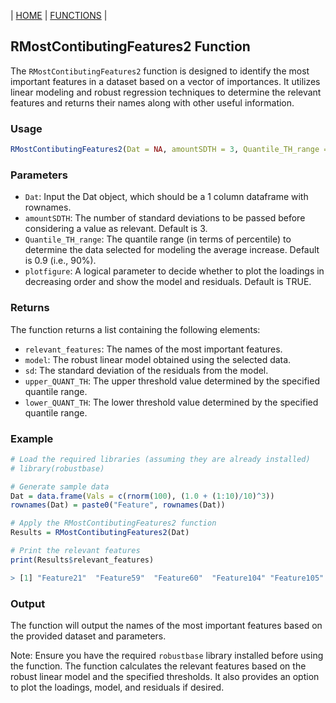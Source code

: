 | [HOME](https://github.com/Rrtk2/RRLab)  |  [FUNCTIONS](https://github.com/Rrtk2/RRLab/blob/master/docs/Functions/FunctionsOverview.md)  | 

## RMostContibutingFeatures2 Function

The `RMostContibutingFeatures2` function is designed to identify the most important features in a dataset based on a vector of importances. It utilizes linear modeling and robust regression techniques to determine the relevant features and returns their names along with other useful information.

### Usage

```R
RMostContibutingFeatures2(Dat = NA, amountSDTH = 3, Quantile_TH_range = 0.9, plotfigure = TRUE)
```

### Parameters

- `Dat`: Input the Dat object, which should be a 1 column dataframe with rownames.
- `amountSDTH`: The number of standard deviations to be passed before considering a value as relevant. Default is 3.
- `Quantile_TH_range`: The quantile range (in terms of percentile) to determine the data selected for modeling the average increase. Default is 0.9 (i.e., 90%).
- `plotfigure`: A logical parameter to decide whether to plot the loadings in decreasing order and show the model and residuals. Default is TRUE.

### Returns

The function returns a list containing the following elements:

- `relevant_features`: The names of the most important features.
- `model`: The robust linear model obtained using the selected data.
- `sd`: The standard deviation of the residuals from the model.
- `upper_QUANT_TH`: The upper threshold value determined by the specified quantile range.
- `lower_QUANT_TH`: The lower threshold value determined by the specified quantile range.

### Example

```R
# Load the required libraries (assuming they are already installed)
# library(robustbase)

# Generate sample data
Dat = data.frame(Vals = c(rnorm(100), (1.0 + (1:10)/10)^3))
rownames(Dat) = paste0("Feature", rownames(Dat))

# Apply the RMostContibutingFeatures2 function
Results = RMostContibutingFeatures2(Dat)

# Print the relevant features
print(Results$relevant_features)

> [1] "Feature21"  "Feature59"  "Feature60"  "Feature104" "Feature105" "Feature106" "Feature107" "Feature108" "Feature109" "Feature110"
```

### Output

The function will output the names of the most important features based on the provided dataset and parameters.

Note: Ensure you have the required `robustbase` library installed before using the function. The function calculates the relevant features based on the robust linear model and the specified thresholds. It also provides an option to plot the loadings, model, and residuals if desired.